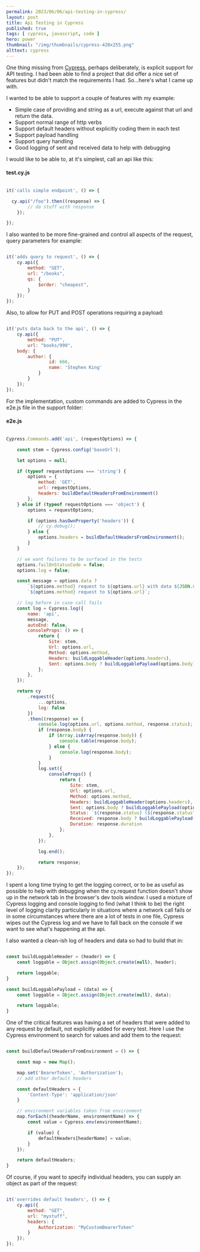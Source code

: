 ```yaml
---
permalink: 2023/06/06/api-testing-in-cypress/
layout: post
title: Api Testing in Cypress
published: true 
tags: [ cypress, javascript, code ] 
hero: power
thumbnail: "/img/thumbnails/cypress-420x255.png"
alttext: cypress
---
```


One thing missing from [Cypress](https://cypress.io), perhaps deliberately, is explicit support for API testing. I had been able to find a project that 
did offer a nice set of features but didn't match the requirements I had. So...here's what I came up with. 

I wanted to be able to support a couple of features with my example:

* Simple case of providing and string as a url, execute against that url and return the data.
* Support normal range of http verbs
* Support default headers without explicitly coding them in each test
* Support payload handling
* Support query handling
* Good logging of sent and received data to help with debugging

I would like to be able to, at it's simplest, call an api like this:


#### test.cy.js

```javascript

it('calls simple endpoint', () => {

  cy.api("/foo").then((response) => {
        // do stuff with response
    });

});

```

I also wanted to be more fine-grained and control all aspects of the request, query parameters for example:

```javascript

it('adds query to request', () => {
    cy.api({
        method: "GET",
        url: "/books",
        qs: {
            $order: "cheapest",
        }
    });
});

```

Also, to allow for PUT and POST operations requiring a payload:

```javascript

it('puts data back to the api', () => {
    cy.api({
        method: "PUT",
        url: "books/999",
    body: {
        author: {
                id: 666,
                name: 'Stephen King'
            }
        }
    });
});

```

For the implementation, custom commands are added to Cypress in the e2e.js file in the support folder:

#### e2e.js

```javascript

Cypress.Commands.add('api', (requestOptions) => {

    const stem = Cypress.config('baseUrl');

    let options = null;

    if (typeof requestOptions === 'string') {
        options = {
            method: 'GET',
            url: requestOptions,
            headers: buildDefaultHeadersFromEnvironment()
        };
    } else if (typeof requestOptions === 'object') {
        options = requestOptions;

        if (options.hasOwnProperty('headers')) {
            // cy.debug();
        } else {
            options.headers = buildDefaultHeadersFromEnvironment();
        }
    }

    // we want failures to be surfaced in the tests
    options.failOnStatusCode = false;
    options.log = false;

    const message = options.data ?
        `${options.method} request to ${options.url} with data ${JSON.stringify(options.data, null, 2)}` :
        `${options.method} request to ${options.url}`;

    // log before in case call fails
    const log = Cypress.log({
        name: 'api',
        message,
        autoEnd: false,
        consoleProps: () => {
            return {
                Site: stem,
                Url: options.url,
                Method: options.method,
                Headers: buildLoggableHeader(options.headers),
                Sent: options.body ? buildLoggablePayload(options.body) : undefined
            };
        },
    });

    return cy
        .request({
            ...options,
            log: false
        })
        .then((response) => {
            console.log(options.url, options.method, response.status);
            if (response.body) {
                if (Array.isArray(response.body)) {
                    console.table(response.body);
                } else {
                    console.log(response.body);
                }
            }
            log.set({
                consoleProps() {
                    return {
                        Site: stem,
                        Url: options.url,
                        Method: options.method,
                        Headers: buildLoggableHeader(options.headers),
                        Sent: options.body ? buildLoggablePayload(options.body) : undefined,
                        Status: `${response.status} (${response.statusText})`,
                        Received: response.body ? buildLoggablePayload(response.body) : undefined,
                        Duration: response.duration
                    };
                },
            });

            log.end();

            return response;
    });
});

```

I spent a long time trying to get the logging correct, or to be as useful as possible to help 
with debugging when the cy.request function doesn't show up in the network tab in the browser's dev tools window. I used
a mixture of Cypress logging and console logging to find (what I think to be) the right level of logging clarity 
particularly in situations where a network call fails or in some circumstances where there are a lot of 
tests in one file, Cypress wipes out the Cypress log and we have to fall back on the console if we want to see 
what's happening at the api.

I also wanted a clean-ish log of headers and data so had to build that in:

```javascript

const buildLoggableHeader = (header) => {
    const loggable = Object.assign(Object.create(null), header);

    return loggable;
}

const buildLoggablePayload = (data) => {
    const loggable = Object.assign(Object.create(null), data);

    return loggable;
}

```

One of the critical features was having a set of headers that were added to any request by default, not explicitly added 
for every test. Here I use the Cypress environment to search for values and add them to the request:

```javascript

const buildDefaultHeadersFromEnvironment = () => {

    const map = new Map();

    map.set('BearerToken', 'Authorization');
    // add other default headers

    const defaultHeaders = {
        'Content-Type': 'application/json'
    }

    // environment variables taken from environment
    map.forEach((headerName, environmentName) => {
        const value = Cypress.env(environmentName);

        if (value) {
            defaultHeaders[headerName] = value;
        }
    });

    return defaultHeaders;
}

```

Of course, if you want to specify individual headers, you can supply an object as part of the request:

```javascript

it('overrides default headers', () => {
    cy.api({
        method: "GET",
        url: "mystuff",
        headers: {
            Authorization: "MyCustomBearerToken"
        }
    });
});

```
